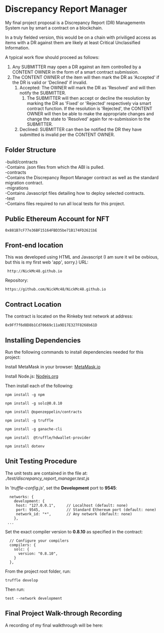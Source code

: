 # Discrepancy Report Manager
My final project proposal is a Discrepancy Report (DR) Managementn System run by smart a contract on a blockchain.

In a truly fielded version, this would be on a chain with priviliged access as items with a DR against them are likely at least Critical Unclassified Information.

A typical work flow should proceed as follows:
1) Any SUBMITTER may open a DR against an item controlled by a CONTENT OWNER in the form of a smart contract submission.
2) The CONTENT OWNER of the item will then mark the DR as 'Accepted' if the DR is valid or 'Declined' if invalid.
   1) Accepted: The OWNER will mark the DR as 'Resolved' and will then notify the SUBMITTER.
      1) The SUBMITTER will then accept or decline the resolution by marking the DR as 'Fixed' or 'Rejected' respectively via smart contract function. If the resolution is 'Rejected', the CONTENT OWNER will then be able to make the appropriate changes and change the state to 'Resolved' again for re-submission to the SUBMITTER.
   2) Declined: SUBMITTER can then be notified the DR they have submitted is invalid per the   CONTENT OWNER.

## Folder Structure
-build/contracts  
   -Contains .json files from which the ABI is pulled.  
-contracts  
   -Contains the Discrepancy Report Manager contract as well as the standard migration contract.  
-migrations  
   -Contains Javascript files detailing how to deploy selected contracts.  
-test  
   -Contains files required to run all local tests for this project.  


## Public Ethereum Account for NFT
```
0x881B7cF77e36BF15164FBD35be71B174FD2621bE
```

## Front-end location
This was developed using HTML and Javascript (I am sure it wil be ovbious, but this is my first web 'app', sorry.)
URL:
```
 http://NickMc48.github.io
 ```
 Repository: 
 ```
https://github.com/NickMc48/NickMc48.github.io
```

## Contract Location
The contract is located on the Rinkeby test network at address:
```
0x9Ff7f6d8D8b1Cd70669c11a9D17E327F8268b61D
```

## Installing Dependencies
Run the following commands to install dependencies needed for this project:

Install MetaMask in your browser: [MetaMask.io](https://metamask.io/download.html)

Install Node.js: [Nodejs.org](https://nodejs.org/en/download/package-manager/)

Then install each of the following:

```
npm install -g npm
```

```
npm install -g solc@0.8.10
```

```
npm install @openzeppelin/contracts
```

```
npm install -g truffle
```
```
npm install -g ganache-cli
```
```
npm install  @truffle/hdwallet-provider
```

```
npm install dotenv
```

## Unit Testing Procedure
The unit tests are contained in the file at: *./test/discrepancy_report_manager.test.js*

In '*truffle-config.js*', set the **Development** port to **9545**:
```
  networks: {
    development: {
     host: "127.0.0.1",     // Localhost (default: none)
     port: 9545,            // Standard Ethereum port (default: none)
     network_id: "*",       // Any network (default: none)
    },
 ...
```

Set the exact compiler version to **0.8.10** as specified in the contract:
```
  // Configure your compilers
  compilers: {
    solc: {
      version: "0.8.10", 
    }
  },
```
From the project root folder, run:
```
truffle develop
```

Then run:
```
test --network development
```

## Final Project Walk-through Recording
A recording of my final walkthrough will be here: 